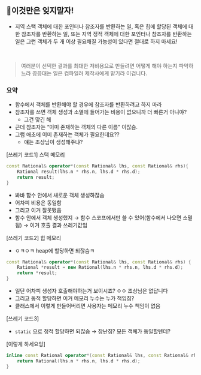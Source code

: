 <aside>

# 🔎이것만은 잊지말자!

- 지역 스택 객체에 대한 포인터나 참조자를 반환하는 일, 혹은 힙에 할당된 객체에 대한 참조자를 반환하는 일, 또는 지역 정적 객체에 대한 포인터나 참조자를 반환하는 일은 그런 객체가 두 개 이상 필요해질 가능성이 있다면 절대로 하지 마세요!

</aside>

<br>

> 여러분이 선택한 결과를 최대한 저비용으로 만들려면 어떻게 해야 하는지 파악하느라 끙끙대는 일은 컴파일러 제작사에게 맡기라 이겁니다.
> 

### 요약

- 함수에서 객체를 반환해야 할 경우에 참조자를 반환하려고 하지 마라
- 참조자를 쓰면 객체 생성과 소멸에 들어가는 비용이 없으니까 더 빠른거 아니야?
    - 그건 맞긴 해
- 근데 참조자는 “이미 존재하는 객체의 다른 이름” 이잖슴.
- 그럼 애초에 이미 존재하는 객체가 필요한데요??
    - 얘는 조상님이 생성해주냐?

[쓰레기 코드1] 스택 메모리

```cpp
const Rational& operator*(const Rational& lhs, const Rational& rhs){
	Rational result(lhs.n * rhs.n, lhs.d * rhs.d);
	return result;
}
```

- 봐바 함수 안에서 새로운 객체 생성하잖슴
- 어차피 비용은 동일함
- 그리고 이거 잘못됐음
- 함수 안에서 객체 생성했지 → 함수 스코프에서만 쓸 수 있어(함수에서 나오면 소멸됨) → 이거 호출 결과 쓰레기값임

[쓰레기 코드2] 힙 메모리

- ㅇㅋㅇㅋ heap에 할당하면 되잖슴ㅋ

```cpp
const Rational& operator*(const Rational& lhs, const Rational& rhs) {
	Rational *result = new Rational(lhs.n * rhs.n, lhs.d * rhs.d);
	return *result;
}
```

- 일단 어차피 생성자 호출해야하는거 보이시죠? ㅇㅇ 조상님은 없답니다
- 그리고 동적 할당하면 이거 메모리 누수는 누가 책임짐?
- 클래스에서 이렇게 만들어버리면 사용자는 메모리 누수 책임이 없음

[쓰레기 코드3]

- `static` 으로 정적 할당하면 되잖슴 → 장난침? 모든 객체가 동일할텐데?

[이렇게 하세요잉]

```cpp
inline const Rational operator*(const Rational& lhs, const Rational& rhs) {
	return Rational(lhs.n * rhs.n, lhs.d * rhs.d);
}
```